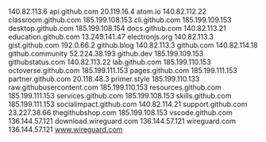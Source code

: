 140.82.113.6 api.github.com
20.119.16.4 atom.io
140.82.112.22 classroom.github.com
185.199.108.153 cli.github.com
185.199.109.153 desktop.github.com
185.199.108.154 docs.github.com
140.82.113.21 education.github.com
13.249.141.47 electronjs.org
140.82.113.3 gist.github.com
192.0.66.2 github.blog
140.82.113.3 github.com
140.82.114.18 github.community
52.224.38.193 github.dev
185.199.109.153 githubstatus.com
140.82.113.22 lab.github.com
185.199.110.153 octoverse.github.com
185.199.111.153 pages.github.com
185.199.111.153 partner.github.com
20.118.48.3 primer.style
185.199.110.133 raw.githubusercontent.com
185.199.110.153 resources.github.com
185.199.111.153 services.github.com
185.199.108.153 skills.github.com
185.199.111.153 socialimpact.github.com
140.82.114.21 support.github.com
23.227.38.66 thegithubshop.com
185.199.108.153 vscode.github.com
136.144.57.121 download.wireguard.com
136.144.57.121 wireguard.com
136.144.57.121 www.wireguard.com
